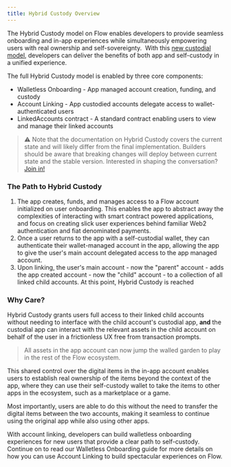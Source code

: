 ```yaml
---
title: Hybrid Custody Overview
---
```


The Hybrid Custody model on Flow enables developers to provide seamless onboarding and in-app experiences while simultaneously empowering users with real ownership and self-sovereignty.  With this [new custodial model](https://forum.onflow.org/t/hybrid-custody/4016), developers can deliver the benefits of both app and self-custody in a unified experience.

The full Hybrid Custody model is enabled by three core components:
- Walletless Onboarding - App managed account creation, funding, and custody
- Account Linking - App custodied accounts delegate access to wallet-authenticated users
- LinkedAccounts contract - A standard contract enabling users to view and manage their linked accounts

> :warning: Note that the documentation on Hybrid Custody covers the current state and will likely differ from the final implementation. Builders should be aware that breaking changes will deploy between current state and the stable version. Interested in shaping the conversation? [Join in!](https://github.com/onflow/flips/pull/72)

### The Path to Hybrid Custody

1. The app creates, funds, and manages access to a Flow account initialized on user onboarding. This enables the app to abstract away the complexities of interacting with smart contract powered applications, and focus on creating slick user experiences behind familiar Web2 authentication and fiat denominated payments.
1. Once a user returns to the app with a self-custodial wallet, they can authenticate their wallet-managed account in the app, allowing the app to give the user's main account delegated access to the app managed account.
1. Upon linking, the user's main account - now the "parent" account - adds the app created account - now the "child" account - to a collection of all linked child accounts. At this point, Hybrid Custody is reached

### Why Care?

Hybrid Custody grants users full access to their linked child accounts without needing to interface with the child account's custodial app, **and** the custodial app can interact with the relevant assets in the child account on behalf of the user in a frictionless UX free from transaction prompts.

> All assets in the app account can now jump the walled garden to play in the rest of the Flow ecosystem.

This shared control over the digital items in the in-app account enables users to establish real ownership of the items beyond the context of the app, where they can use their self-custody wallet to take the items to other apps in the ecosystem, such as a marketplace or a game.

Most importantly, users are able to do this without the need to transfer the digital items between the two accounts, making it seamless to continue using the original app while also using other apps.

With account linking, developers can build walletless onboarding experiences for new users that provide a clear path to self-custody. Continue on to read our Walletless Onboarding guide for more details on how you can use Account Linking to build spectacular experiences on Flow.